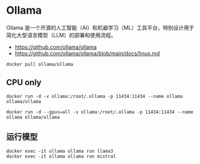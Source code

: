 # Ollama

Ollama 是一个开源的人工智能（AI）和机器学习（ML）工具平台，特别设计用于简化大型语言模型（LLM）的部署和使用流程。

- https://github.com/ollama/ollama
- https://github.com/ollama/ollama/blob/main/docs/linux.md

```shell
docker pull ollama/ollama
```

## CPU only
```shell
docker run -d -v ollama:/root/.ollama -p 11434:11434 --name ollama ollama/ollama
```

```shell
docker run -d --gpus=all -v ollama:/root/.ollama -p 11434:11434 --name ollama ollama/ollama
```

## 运行模型

```shell
docker exec -it ollama ollama run llama3
docker exec -it ollama ollama run mistral
```
